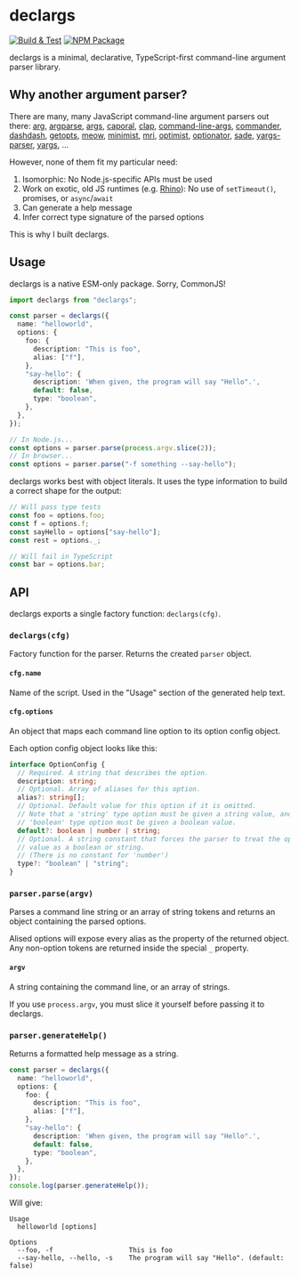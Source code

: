 # declargs

[![Build & Test](https://github.com/pastelmind/declargs/actions/workflows/build.yml/badge.svg)](https://github.com/pastelmind/declargs/actions/workflows/build.yml) [![NPM Package](https://badgen.net/npm/v/declargs)](https://npmjs.com/package/declargs)

declargs is a minimal, declarative, TypeScript-first command-line argument parser library.

## Why another argument parser?

There are many, many JavaScript command-line argument parsers out there:
[arg], [argparse], [args], [caporal], [clap], [command-line-args], [commander], [dashdash], [getopts], [meow], [minimist], [mri], [optimist], [optionator], [sade], [yargs-parser], [yargs], ...

However, none of them fit my particular need:

1. Isomorphic: No Node.js-specific APIs must be used
2. Work on exotic, old JS runtimes (e.g. [Rhino]): No use of `setTimeout()`, promises, or `async`/`await`
3. Can generate a help message
4. Infer correct type signature of the parsed options

This is why I built declargs.

[rhino]: https://github.com/mozilla/rhino
[arg]: https://github.com/vercel/arg/
[argparse]: https://github.com/nodeca/argparse/
[args]: https://github.com/leo/args/
[caporal]: https://github.com/mattallty/Caporal.js/
[clap]: https://github.com/lahmatiy/clap/
[command-line-args]: https://github.com/75lb/command-line-args/
[commander]: https://github.com/tj/commander.js/
[dashdash]: https://github.com/trentm/node-dashdash/
[getopts]: https://github.com/jorgebucaran/getopts/
[meow]: https://github.com/sindresorhus/meow/
[minimist]: https://github.com/substack/minimist/
[mri]: https://github.com/lukeed/mri/
[optimist]: https://github.com/substack/node-optimist/
[optionator]: https://github.com/gkz/optionator/
[sade]: https://github.com/lukeed/sade/
[yargs-parser]: https://github.com/yargs/yargs-parser/
[yargs]: https://github.com/yargs/yargs/

## Usage

declargs is a native ESM-only package. Sorry, CommonJS!

```ts
import declargs from "declargs";

const parser = declargs({
  name: "helloworld",
  options: {
    foo: {
      description: "This is foo",
      alias: ["f"],
    },
    "say-hello": {
      description: 'When given, the program will say "Hello".',
      default: false,
      type: "boolean",
    },
  },
});

// In Node.js...
const options = parser.parse(process.argv.slice(2));
// In browser...
const options = parser.parse("-f something --say-hello");
```

declargs works best with object literals. It uses the type information to build a correct shape for the output:

```ts
// Will pass type tests
const foo = options.foo;
const f = options.f;
const sayHello = options["say-hello"];
const rest = options._;

// Will fail in TypeScript
const bar = options.bar;
```

## API

declargs exports a single factory function: `declargs(cfg)`.

### `declargs(cfg)`

Factory function for the parser. Returns the created `parser` object.

#### `cfg.name`

Name of the script. Used in the "Usage" section of the generated help text.

#### `cfg.options`

An object that maps each command line option to its option config object.

Each option config object looks like this:

```ts
interface OptionConfig {
  // Required. A string that describes the option.
  description: string;
  // Optional. Array of aliases for this option.
  alias?: string[];
  // Optional. Default value for this option if it is omitted.
  // Note that a 'string' type option must be given a string value, and a
  // 'boolean' type option must be given a boolean value.
  default?: boolean | number | string;
  // Optional. A string constant that forces the parser to treat the option
  // value as a boolean or string.
  // (There is no constant for 'number')
  type?: "boolean" | "string";
}
```

### `parser.parse(argv)`

Parses a command line string or an array of string tokens and returns an object containing the parsed options.

Alised options will expose every alias as the property of the returned object.
Any non-option tokens are returned inside the special `_` property.

#### `argv`

A string containing the command line, or an array of strings.

If you use `process.argv`, you must slice it yourself before passing it to declargs.

### `parser.generateHelp()`

Returns a formatted help message as a string.

```ts
const parser = declargs({
  name: "helloworld",
  options: {
    foo: {
      description: "This is foo",
      alias: ["f"],
    },
    "say-hello": {
      description: 'When given, the program will say "Hello".',
      default: false,
      type: "boolean",
    },
  },
});
console.log(parser.generateHelp());
```

Will give:

```
Usage
  helloworld [options]

Options
  --foo, -f                   This is foo
  --say-hello, --hello, -s    The program will say "Hello". (default: false)
```
